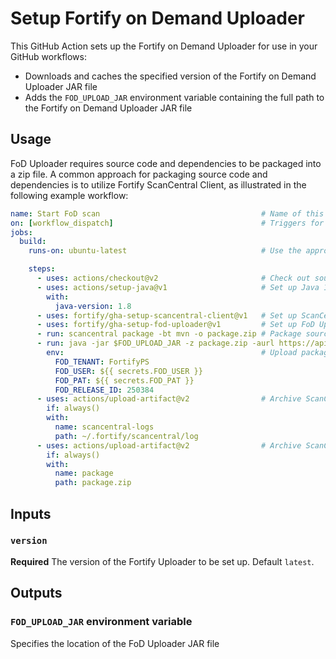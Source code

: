 # Setup Fortify on Demand Uploader

This GitHub Action sets up the Fortify on Demand Uploader for use in your GitHub workflows:
* Downloads and caches the specified version of the Fortify on Demand Uploader JAR file
* Adds the `FOD_UPLOAD_JAR` environment variable containing the full path to the Fortify on Demand Uploader JAR file

## Usage

FoD Uploader requires source code and dependencies to be packaged into a zip file. A common approach for 
packaging source code and dependencies is to utilize Fortify ScanCentral Client, as illustrated in the
following example workflow:

```yaml
name: Start FoD scan                                    # Name of this workflow
on: [workflow_dispatch]                                 # Triggers for this workflow; we choose to invoke manually
jobs:                                                  
  build:
    runs-on: ubuntu-latest                              # Use the appropriate runner for building your source code

    steps:
      - uses: actions/checkout@v2                       # Check out source code
      - uses: actions/setup-java@v1                     # Set up Java 1.8; required by ScanCentral Client and FoD Uploader
        with:
          java-version: 1.8
      - uses: fortify/gha-setup-scancentral-client@v1   # Set up ScanCentral Client and add to system path
      - uses: fortify/gha-setup-fod-uploader@v1         # Set up FoD Uploader, set FOD_UPLOAD_JAR variable
      - run: scancentral package -bt mvn -o package.zip # Package source code using ScanCentral Client
      - run: java -jar $FOD_UPLOAD_JAR -z package.zip -aurl https://api.ams.fortify.com/ -purl https://ams.fotify.com/ -rid "$FOD_RELEASE_ID" -tc "$FOD_TENANT" -uc "$FOD_USER" "$FOD_PAT" -ep 2 -pp 1
        env:                                            # Upload package to FoD for scanning
          FOD_TENANT: FortifyPS  
          FOD_USER: ${{ secrets.FOD_USER }}
          FOD_PAT: ${{ secrets.FOD_PAT }}
          FOD_RELEASE_ID: 250384  
      - uses: actions/upload-artifact@v2                # Archive ScanCentral logs for debugging purposes
        if: always()
        with:
          name: scancentral-logs
          path: ~/.fortify/scancentral/log
      - uses: actions/upload-artifact@v2                # Archive ScanCentral package for debugging purposes
        if: always()
        with:
          name: package
          path: package.zip
```

## Inputs

### `version`
**Required** The version of the Fortify Uploader to be set up. Default `latest`.

## Outputs

### `FOD_UPLOAD_JAR` environment variable
Specifies the location of the FoD Uploader JAR file
